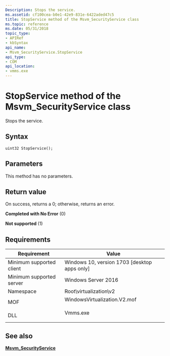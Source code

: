 ```yaml
---
Description: Stops the service.
ms.assetid: cf100cea-b0e1-42e9-831e-6422aded47c5
title: StopService method of the Msvm_SecurityService class
ms.topic: reference
ms.date: 05/31/2018
topic_type: 
- APIRef
- kbSyntax
api_name: 
- Msvm_SecurityService.StopService
api_type: 
- COM
api_location: 
- vmms.exe
---
```


# StopService method of the Msvm\_SecurityService class

Stops the service.

## Syntax


```mof
uint32 StopService();
```



## Parameters

This method has no parameters.

## Return value

On success, returns a 0; otherwise, returns an error.

<dl> <dt>

**Completed with No Error** (0)
</dt> <dt>

**Not supported** (1)
</dt> </dl>

## Requirements



| Requirement | Value |
|-------------------------------------|---------------------------------------------------------------------------------------------------------|
| Minimum supported client<br/> | Windows 10, version 1703 \[desktop apps only\]<br/>                                               |
| Minimum supported server<br/> | Windows Server 2016<br/>                                                                          |
| Namespace<br/>                | Root\\virtualization\\v2<br/>                                                                     |
| MOF<br/>                      | <dl> <dt>WindowsVirtualization.V2.mof</dt> </dl> |
| DLL<br/>                      | <dl> <dt>Vmms.exe</dt> </dl>                     |



## See also

<dl> <dt>

[**Msvm\_SecurityService**](msvm-securityservice.md)
</dt> </dl>

 

 




